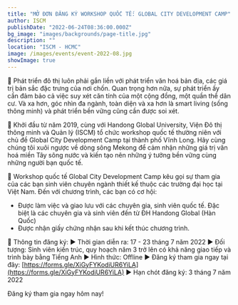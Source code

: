 ```yaml
---
title: "MỞ ĐƠN ĐĂNG KÝ WORKSHOP QUỐC TẾ: GLOBAL CITY DEVELOPMENT CAMP"
author: ISCM
publishDate: "2022-06-24T08:36:00.000Z"
bg_image: "images/backgrounds/page-title.jpg"
description: "" 
location: "ISCM - HCMC"
image: /images/events/event-2022-08.jpg
showImage: true
---
```

🌟 Phát triển đô thị luôn phải gắn liền với phát triển văn hoá bản địa, các giá trị bản sắc đặc trưng của nơi chốn. Quan trọng hơn nữa, sự phát triển ấy cần đảm bảo cả việc suy xét căn tính của một cộng đồng, một quần thể dân cư. Và xa hơn, góc nhìn đa ngành, toàn diện và xa hơn là smart living (sống thông minh) và phát triển bền vững cũng cần được soi xét.

🌟 Khởi đầu từ năm 2019, cùng với Handong Global University, Viện Đô thị thông minh và Quản lý (ISCM) tổ chức workshop quốc tế thường niên với chủ đề Global City Development Camp tại thành phố Vĩnh Long. Hãy cùng chúng tôi xuôi ngược về dòng sông Mekong để cảm nhận những giá trị văn hoá miền Tây sông nước và kiến tạo nên những ý tưởng bền vững cùng những người bạn quốc tế.

🌟 Workshop quốc tế Global City Development Camp kêu gọi sự tham gia của các bạn sinh viên chuyên ngành thiết kế thuộc các trường đại học tại Việt Nam. Đến với chương trình, các bạn có cơ hội:

- Được làm việc và giao lưu với các chuyên gia, sinh viên quốc tế. Đặc biệt là các chuyên gia và sinh viên đến từ ĐH Handong Global (Hàn Quốc)
- Được nhận giấy chứng nhận sau khi kết thúc chương trình.

🌟 Thông tin đăng ký:
▶ Thời gian diễn ra: 17 - 23 tháng 7 năm 2022
▶ Đối tượng: Sinh viên kiến trúc, quy hoạch năm 3 trở lên có khả năng giao tiếp và trình bày bằng Tiếng Anh
▶ Hình thức: Offline
▶ Đăng ký tham gia ngay tại đây: [https://forms.gle/XiGyFYKodiUR6YiLA](https://forms.gle/XiGyFYKodiUR6YiLA)
▶ Hạn chót đăng ký: 3 tháng 7 năm 2022

Đăng ký tham gia ngay hôm nay!